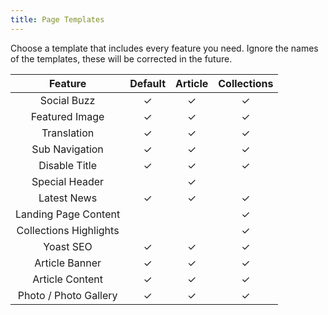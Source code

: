 ```yaml
---
title: Page Templates
---
```

Choose a template that includes every feature you need. Ignore the names of the templates, these will be corrected in the future.

| Feature | Default | Article | Collections |
|:---:|:---:|:---:|:---:|
| Social Buzz | ✓ | ✓ | ✓ |
| Featured Image | ✓ | ✓ | ✓ |
| Translation | ✓ | ✓ | ✓ | 
| Sub Navigation | ✓ | ✓ | ✓ |
| Disable Title | ✓ | ✓ | ✓ |
| Special Header | | ✓ | |
| Latest News | ✓ | ✓ | ✓ |
| Landing Page Content | | | ✓ |
| Collections Highlights | | | ✓ |
| Yoast SEO | ✓ | ✓ | ✓ |
| Article Banner | ✓ | ✓ | ✓ |
| Article Content | ✓ | ✓ | ✓ |
| Photo / Photo Gallery | ✓ | ✓ | ✓ |